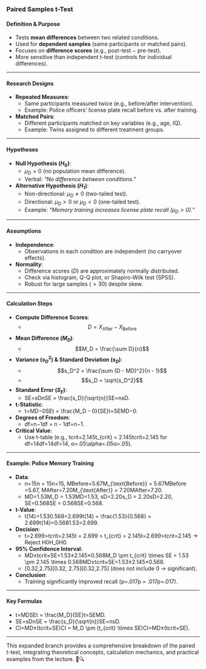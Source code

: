 


### **Paired Samples t-Test**

#### **Definition & Purpose**

- Tests **mean differences** between two related conditions.
- Used for **dependent samples** (same participants or matched pairs).
- Focuses on **difference scores** (e.g., post-test − pre-test).
- More sensitive than independent t-test (controls for individual differences).

---

#### **Research Designs**

- **Repeated Measures**:
    - Same participants measured twice (e.g., before/after intervention).
    - Example: Police officers’ license plate recall before vs. after training.
- **Matched Pairs**:
    - Different participants matched on key variables (e.g., age, IQ).
    - Example: Twins assigned to different treatment groups.

---

#### **Hypotheses**

- **Null Hypothesis ($H_0$​)**:
    - $\mu_D = 0$ (no population mean difference).
    - Verbal: _"No difference between conditions."_
- **Alternative Hypothesis ($H_1$​)**:
    - Non-directional: $μ_D\neq0$ (two-tailed test).
    - Directional: $\mu_D>0$ or $\mu_D<0$ (one-tailed test).
    - Example: _"Memory training increases license plate recall ($\mu_D>0$)."_

---

#### **Assumptions**

- **Independence**:
    - Observations in each condition are independent (no carryover effects).
- **Normality**:
    - Difference scores ($D$) are approximately normally distributed.
    - Check via histogram, Q-Q plot, or Shapiro-Wilk test (SPSS).
    - Robust for large samples ($>30$) despite skew.

---

#### **Calculation Steps**

- **Compute Difference Scores**:
    - $$D = X_{\text{After}} - X_{\text{Before}}$$
- **Mean Difference ($M_D$​)**:
    - $$M_D = \frac{\sum D}{n}$$
- **Variance ($s_D^2$​) & Standard Deviation ($s_D$​)**:
    - $$s_D^2 = \frac{\sum (D - MD)^2}{n - 1}$$
    - $$s_D = \sqrt{s_D^2}$$
- **Standard Error ($S_E$)**:
    - SE=sDnSE = \frac{s_D}{\sqrt{n}}SE=n​sD​​.
- **t-Statistic**:
    - t=MD−0SEt = \frac{M_D - 0}{SE}t=SEMD​−0​.
- **Degrees of Freedom**:
    - df=n−1df = n - 1df=n−1.
- **Critical Value**:
    - Use t-table (e.g., tcrit=2.145t_{crit} = 2.145tcrit​=2.145 for df=14df=14df=14, α=.05\alpha=.05α=.05).

---

#### **Example: Police Memory Training**

- **Data**:
    - n=15n = 15n=15, MBefore=5.67M_{\text{Before}} = 5.67MBefore​=5.67, MAfter=7.20M_{\text{After}} = 7.20MAfter​=7.20.
    - MD=1.53M_D = 1.53MD​=1.53, sD=2.20s_D = 2.20sD​=2.20, SE=0.568SE = 0.568SE=0.568.
- **t-Value**:
    - t(14)=1.530.568=2.699t(14) = \frac{1.53}{0.568} = 2.699t(14)=0.5681.53​=2.699.
- **Decision**:
    - t=2.699>tcrit=2.145t = 2.699 > t_{crit} = 2.145t=2.699>tcrit​=2.145 → Reject H0H_0H0​.
- **95% Confidence Interval**:
    - MD±tcrit×SE=1.53±2.145×0.568M_D \pm t_{crit} \times SE = 1.53 \pm 2.145 \times 0.568MD​±tcrit​×SE=1.53±2.145×0.568.
    - [0.32,2.75][0.32, 2.75][0.32,2.75] (does not include 0 → significant).
- **Conclusion**:
    - Training significantly improved recall (p=.017p = .017p=.017).

---

#### **Key Formulas**

- t=MDSEt = \frac{M_D}{SE}t=SEMD​​.
- SE=sDnSE = \frac{s_D}{\sqrt{n}}SE=n​sD​​.
- CI=MD±(tcrit×SE)CI = M_D \pm (t_{crit} \times SE)CI=MD​±(tcrit​×SE).

---

This expanded branch provides a comprehensive breakdown of the paired t-test, integrating theoretical concepts, calculation mechanics, and practical examples from the lecture. 🧮🔍